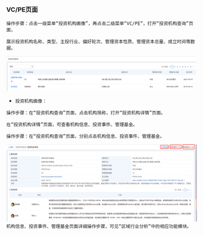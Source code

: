 ### VC/PE页面

`操作步骤：点击一级菜单“投资机构画像”，再点击二级菜单“VC/PE”，打开“投资机构查询”页面，`

`展示投资机构名称、类型、主投行业、偏好轮次、管理资本性质、管理资本总量、成立时间等数据。`

![](/assets/vc.png)

* `投资机构画像：`

`操作步骤：在“投资机构查询”页面，点击机构简称，打开“投资机构详情”页面。`

`在“投资机构详情”页面，可查看机构信息、投资事件、管理基金。`

`操作步骤：在“投资机构查询”页面，分别点击机构信息、投资事件、管理基金。`

![](/assets/tzjghx.png)`机构信息、投资事件、管理基金页面详细操作步骤，可见“区域行业分析”中的相应功能模块。`

